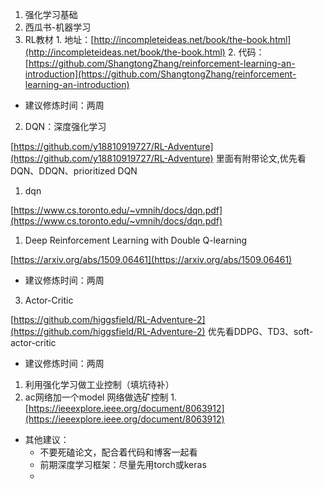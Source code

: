1. 强化学习基础
  1. 西瓜书-机器学习
  2. RL教材
    1. 地址：[http://incompleteideas.net/book/the-book.html](http://incompleteideas.net/book/the-book.html)
    2. 代码：[https://github.com/ShangtongZhang/reinforcement-learning-an-introduction](https://github.com/ShangtongZhang/reinforcement-learning-an-introduction)
  * 建议修炼时间：两周

2. DQN：深度强化学习

[https://github.com/y18810919727/RL-Adventure](https://github.com/y18810919727/RL-Adventure)
里面有附带论文,优先看DQN、DDQN、prioritized DQN
  1. dqn

[https://www.cs.toronto.edu/~vmnih/docs/dqn.pdf](https://www.cs.toronto.edu/~vmnih/docs/dqn.pdf)
  1. Deep Reinforcement Learning with Double Q-learning

[https://arxiv.org/abs/1509.06461](https://arxiv.org/abs/1509.06461)
  * 建议修炼时间：两周

3. Actor-Critic

[https://github.com/higgsfield/RL-Adventure-2](https://github.com/higgsfield/RL-Adventure-2)
优先看DDPG、TD3、soft-actor-critic
  * 建议修炼时间：两周
1. 利用强化学习做工业控制（填坑待补）
  1. ac网络加一个model 网络做选矿控制
    1. [https://ieeexplore.ieee.org/document/8063912](https://ieeexplore.ieee.org/document/8063912)
* 其他建议：
  * 不要死磕论文，配合着代码和博客一起看
  * 前期深度学习框架：尽量先用torch或keras
  * 

